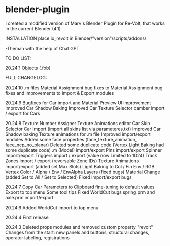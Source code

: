 # blender-plugin
I created a modified version of Marv's Blender Plugin for Re-Volt, that works in the current Blender (4.1)

INSTALLATION
place io_revolt in Blender/"version"/scripts/addons/

-Theman with the help of Chat GPT

TO DO LIST:

20.24.?
Objects (.fob)

FULL CHANGELOG:

20.24.10
.m files Material Assignment
bug fixes to Material Assignment
bug fixes and improvements to Import & Export modules

20.24.9
Bugfixes for Car import and Material Preview
UI improvement
Improved Car Shadow Baking
Improved Car Texture Selector
camber import / export for Cars

20.24.8
Texture Number Assigner
Texture Animations editor
Car Skin Selector
Car Import (import all skins list via parameteres.txt)
Improved Car Shadow baking
Texture animations for .m file
Improved import/export modules
Added some face properties (face_texture_animation, face_ncp_no_planar)
Deleted some duplicate code (Vertex Light Baking had some duplicate code)
.m (Model) import/export
Pins import/export
Spinner import/export
Triggers import / export (value now Limited to 1024)
Track Zones import / export (reversable Zone IDs)
Texture Animations import/export (added set Max Slots)
Light Baking to Col / Fin Env / RGB
Vertex Color / Alpha / Env / EnvAlpha Layers (fixed bugs)
Material Change (added Set to All / Set to Selected)
Fixed import/export bugs

20.24.7
Copy Car Parameters to Clipboard fine-tuning to default values
Export to top menu
Some tool tips
Fixed WorldCut bugs
spring.prm and axle.prm import/export

20.24.6
Added WorldCut
Import to top menu

20.24.4
First release

20.24.3
Deleted props modules and removed custom property "revolt"
Changes from the start: new panels and buttons, structural changes, operator labeling, registrations